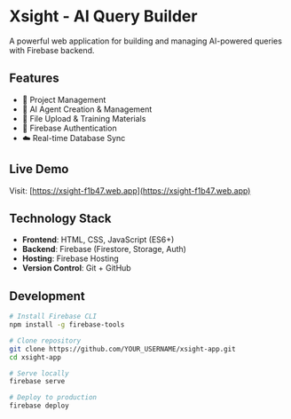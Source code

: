 # Xsight - AI Query Builder

A powerful web application for building and managing AI-powered queries with Firebase backend.

## Features

- 🚀 Project Management
- 🤖 AI Agent Creation & Management
- 📁 File Upload & Training Materials
- 🔐 Firebase Authentication
- ☁️ Real-time Database Sync

## Live Demo

Visit: [https://xsight-f1b47.web.app](https://xsight-f1b47.web.app)

## Technology Stack

- **Frontend**: HTML, CSS, JavaScript (ES6+)
- **Backend**: Firebase (Firestore, Storage, Auth)
- **Hosting**: Firebase Hosting
- **Version Control**: Git + GitHub

## Development

```bash
# Install Firebase CLI
npm install -g firebase-tools

# Clone repository
git clone https://github.com/YOUR_USERNAME/xsight-app.git
cd xsight-app

# Serve locally
firebase serve

# Deploy to production
firebase deploy
